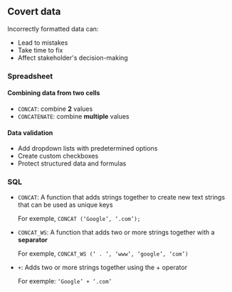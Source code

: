 ## Covert data

Incorrectly formatted data can:

- Lead to mistakes
- Take time to fix
- Affect stakeholder's decision-making

### Spreadsheet

#### Combining data from two cells

- `CONCAT`: combine **2** values
- `CONCATENATE`: combine **multiple** values

#### Data validation

- Add dropdown lists with predetermined options
- Create custom checkboxes
- Protect structured data and formulas

### SQL

- `CONCAT`: A function that adds strings together to create new text strings that can be used as unique keys

  For exemple, `CONCAT (‘Google’, ‘.com’);`

- `CONCAT_WS`: A function that adds two or more strings together with a **separator**

  For exemple, `CONCAT_WS (‘ . ’, ‘www’, ‘google’, ‘com’)`

- `+`: Adds two or more strings together using the + operator

  For exemple: `‘Google’ + ‘.com’`
